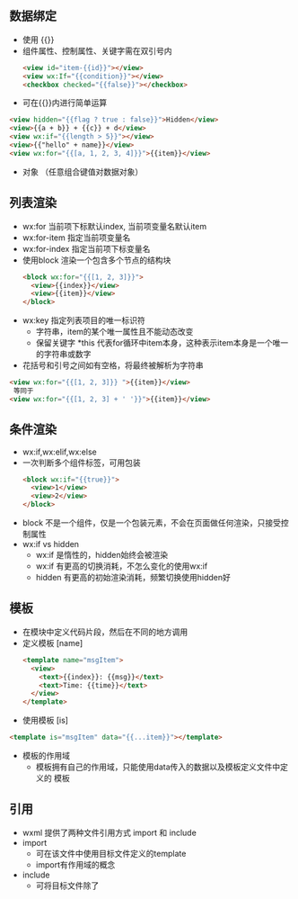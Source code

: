 ## 数据绑定
- 使用 {{}}
- 组件属性、控制属性、关键字需在双引号内
  ```html
  <view id="item-{{id}}"></view>
  <view wx:If="{{condition}}"></view>
  <checkbox checked="{{false}}"></checkbox>
  ```
- 可在{{}}内进行简单运算
```html
<view hidden="{{flag ? true : false}}">Hidden</view>
<view>{{a + b}} + {{c}} + d</view>
<view wx:if="{{length > 5}}"></view>
<view>{{"hello" + name}}</view>
<view wx:for="{{[a, 1, 2, 3, 4]}}">{{item}}</view>
```

- 对象 （任意组合键值对数据对象）


## 列表渲染
- wx:for  当前项下标默认index, 当前项变量名默认item
- wx:for-item 指定当前项变量名
- wx:for-index 指定当前项下标变量名
- 使用block 渲染一个包含多个节点的结构块
  ```html
  <block wx:for="{{[1, 2, 3]}}">
    <view>{{index}}</view>
    <view>{{item}}</view>
  </block>
  ```
- wx:key 指定列表项目的唯一标识符
  * 字符串，item的某个唯一属性且不能动态改变
  * 保留关键字 *this 代表for循环中item本身，这种表示item本身是一个唯一的字符串或数字
- 花括号和引号之间如有空格，将最终被解析为字符串
```html
<view wx:for="{{[1, 2, 3]}} ">{{item}}</view>
 等同于
<view wx:for="{{[1, 2, 3] + ' '}}">{{item}}</view>
```

## 条件渲染
- wx:if,wx:elif,wx:else
- 一次判断多个组件标签，可用<block />包装
  ```html
  <block wx:if="{{true}}">
    <view>1</view>
    <view>2</view>
  </block>
  ```
- block 不是一个组件，仅是一个包装元素，不会在页面做任何渲染，只接受控制属性
- wx:if vs hidden
  * wx:if 是惰性的，hidden始终会被渲染
  * wx:if 有更高的切换消耗，不怎么变化的使用wx:if
  * hidden 有更高的初始渲染消耗，频繁切换使用hidden好

## 模板
- 在模块中定义代码片段，然后在不同的地方调用
- 定义模板 [name]
  ```html
  <template name="msgItem">
    <view>
      <text>{{index}}: {{msg}}</text>
      <text>Time: {{time}}</text>
    </view>
  </template>
  ```
- 使用模板 [is]
```html
<template is="msgItem" data="{{...item}}"></template>
```

- 模板的作用域
  * 模板拥有自己的作用域，只能使用data传入的数据以及模板定义文件中定义的 <wxs /> 模板

## 引用
- wxml 提供了两种文件引用方式 import 和 include
- import
  * 可在该文件中使用目标文件定义的template
  * import有作用域的概念
- include
  * 可将目标文件除了 <template /> <wxs /> 外的整个代码引入






